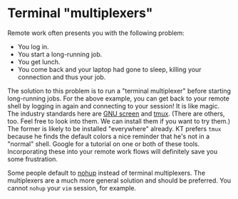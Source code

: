 # Terminal "multiplexers"

Remote work often presents you with the following problem:

* You log in.
* You start a long-running job.
* You get lunch.
* You come back and your laptop had gone to sleep, killing your connection and thus your job.

The solution to this problem is to run a "terminal multiplexer" before starting long-running jobs.
For the above example, you can get back to your remote shell by logging in again and connecting to your session!
It is like magic.
The industry standards here are [GNU screen](https://www.gnu.org/software/screen/screen.html) and [tmux](https://en.wikipedia.org/wiki/Tmux).
(There are others, too.
Feel free to look into them.
We can install them if you want to try them.)
The former is likely to be installed "everywhere" already.
KT prefers `tmux` because he finds the default colors a nice reminder that he's not in a "normal" shell.
Google for a tutorial on one or both of these tools.
Incorporating these into your remote work flows will definitely save you some frustration.

Some people default to [nohup](https://en.wikipedia.org/wiki/Nohup) instead of terminal multiplexers.
The multiplexers are a much more general solution and should be preferred.
You cannot `nohup` your `vim` session, for example.

